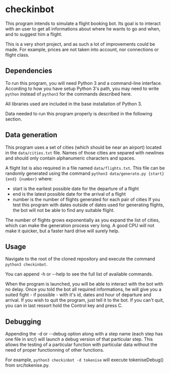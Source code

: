 # checkinbot
This program intends to simulate a flight booking bot. Its goal is to interact
with an user to get all informations about where he wants to go and when, and
to suggest him a flight.

This is a very short project, and as such a lot of improvements could be made.
For example, prices are not taken into account, nor connections or flight class.

## Dependencies
To run this program, you will need Python 3 and a command-line interface.
According to how you have setup Python 3's path, you may need to write `python`
instead of `python3` for the commands described here.

All libraries used are included in the base installation of Python 3.

Data needed to run this program properly is described in the following section.

## Data generation
This program uses a set of cities (which should be near an airport) located in
the `data/cities.txt` file. Names of those cities are separed with newlines and
should only contain alphanumeric characters and spaces.

A flight list is also required in a file named `data/flights.txt`. This file can
be randomly generated using the command `python3 data/generate.py {start}
{end} {number}` where:
* start is the earliest possible date for the departure of a flight
* end is the latest possible date for the arrival of a flight
* number is the number of flights generated for each pair of cities
If you test this program with dates outside of dates used for generating
flights, the bot will not be able to find any suitable flight.

The number of flights grows exponentially as you expand the list of cities,
which can make the generation process very long. A good CPU will not make it
quicker, but a faster hard drive will surely help.

## Usage
Navigate to the root of the cloned repository and execute the command `python3
checkinbot`.

You can append -h or --help to see the full list of available commands.

When the program is launched, you will be able to interact with the bot with no
delay. Once you told the bot all required informations, he will give you a
suited fight - if possible - with it's id, dates and hour of departure and
arrival. If you wish to quit the program, just tell it to the bot. If you can't
quit, you can in last ressort hold the Control key and press C.

## Debugging
Appending the -d or --debug option along with a step name (each step has one
file in src/) will launch a debug version of that particular step. This allows
the testing of a particular function with particular data without the need of
proper functionning of other functions.

For example, `python3 checkinbot -d tokenise` will execute tokeniseDebug() from
src/tokenise.py.
